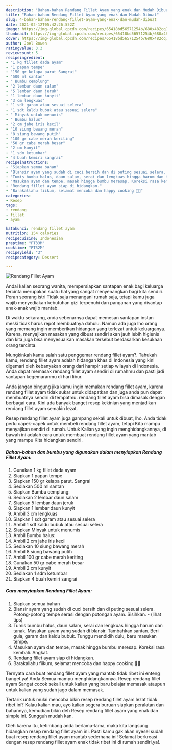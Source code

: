 ```yaml
---
description: "Bahan-bahan Rendang Fillet Ayam yang enak dan Mudah Dibuat"
title: "Bahan-bahan Rendang Fillet Ayam yang enak dan Mudah Dibuat"
slug: 4-bahan-bahan-rendang-fillet-ayam-yang-enak-dan-mudah-dibuat
date: 2021-02-12T05:42:26.552Z
image: https://img-global.cpcdn.com/recipes/65418bd56571254b/680x482cq70/rendang-fillet-ayam-foto-resep-utama.jpg
thumbnail: https://img-global.cpcdn.com/recipes/65418bd56571254b/680x482cq70/rendang-fillet-ayam-foto-resep-utama.jpg
cover: https://img-global.cpcdn.com/recipes/65418bd56571254b/680x482cq70/rendang-fillet-ayam-foto-resep-utama.jpg
author: Joel Bowen
ratingvalue: 3.3
reviewcount: 5
recipeingredient:
- "1 kg fillet dada ayam"
- "1 papan tempe"
- "150 gr kelapa parut Sangrai"
- "500 ml santan"
- " Bumbu cemplung"
- "2 lembar daun salam"
- "5 lembar daun jeruk"
- "1 lembar daun kunyit"
- "3 cm lengkuas"
- "1 sdt garam atau sesuai selera"
- "1 sdt kaldu bubuk atau sesuai selera"
- " Minyak untuk menumis"
- " Bumbu halus"
- "2 cm jahe iris kecil"
- "10 siung bawang merah"
- "8 siung bawang putih"
- "100 gr cabe merah keriting"
- "50 gr cabe merah besar"
- "2 cm kunyit"
- "1 sdm ketumbar"
- "4 buah kemiri sangrai"
recipeinstructions:
- "Siapkan semua bahan"
- "Blansir ayam yang sudah di cuci bersih dan di puting sesuai selera. Potong-potong tempe serasi dengan potongan ayam. Sisihkan.           (lihat tips)"
- "Tumis bumbu halus, daun salam, serai dan lengkuas hingga harum dan tanak. Masukan ayam yang sudah di blansir. Tambahkan santan. Beri gula, garam dan kaldu bubuk. Tunggu mendidih dulu, baru masukan tempe."
- "Masukan ayam dan tempe, masak hingga bumbu meresap. Koreksi rasa kembali. Angkat."
- "Rendang fillet ayam siap di hidangkan."
- "Barakallahu fiikum, selamat mencoba dan happy cooking 🤗😘"
categories:
- Resep
tags:
- rendang
- fillet
- ayam

katakunci: rendang fillet ayam 
nutrition: 154 calories
recipecuisine: Indonesian
preptime: "PT33M"
cooktime: "PT32M"
recipeyield: "3"
recipecategory: Dessert

---
```



![Rendang Fillet Ayam](https://img-global.cpcdn.com/recipes/65418bd56571254b/680x482cq70/rendang-fillet-ayam-foto-resep-utama.jpg)

Andai kalian seorang wanita, mempersiapkan santapan enak bagi keluarga tercinta merupakan suatu hal yang sangat menyenangkan bagi kita sendiri. Peran seorang istri Tidak saja menangani rumah saja, tetapi kamu juga wajib menyediakan kebutuhan gizi terpenuhi dan panganan yang disantap anak-anak wajib mantab.

Di waktu  sekarang, anda sebenarnya dapat memesan santapan instan meski tidak harus repot membuatnya dahulu. Namun ada juga lho orang yang memang ingin memberikan hidangan yang terlezat untuk keluarganya. Karena, menyajikan masakan yang dibuat sendiri akan jauh lebih higienis dan kita juga bisa menyesuaikan masakan tersebut berdasarkan kesukaan orang tercinta. 



Mungkinkah kamu salah satu penggemar rendang fillet ayam?. Tahukah kamu, rendang fillet ayam adalah hidangan khas di Indonesia yang kini digemari oleh kebanyakan orang dari hampir setiap wilayah di Indonesia. Anda dapat memasak rendang fillet ayam sendiri di rumahmu dan pasti jadi santapan kegemaranmu di hari libur.

Anda jangan bingung jika kamu ingin memakan rendang fillet ayam, karena rendang fillet ayam tidak sukar untuk didapatkan dan juga anda pun dapat membuatnya sendiri di tempatmu. rendang fillet ayam bisa dimasak dengan berbagai cara. Kini ada banyak banget resep kekinian yang menjadikan rendang fillet ayam semakin lezat.

Resep rendang fillet ayam juga gampang sekali untuk dibuat, lho. Anda tidak perlu capek-capek untuk membeli rendang fillet ayam, tetapi Kita mampu menyajikan sendiri di rumah. Untuk Kalian yang ingin menghidangkannya, di bawah ini adalah cara untuk membuat rendang fillet ayam yang mantab yang mampu Kita hidangkan sendiri.

<!--inarticleads1-->

##### Bahan-bahan dan bumbu yang digunakan dalam menyiapkan Rendang Fillet Ayam:

1. Gunakan 1 kg fillet dada ayam
1. Siapkan 1 papan tempe
1. Siapkan 150 gr kelapa parut. Sangrai
1. Sediakan 500 ml santan
1. Siapkan  Bumbu cemplung:
1. Sediakan 2 lembar daun salam
1. Siapkan 5 lembar daun jeruk
1. Siapkan 1 lembar daun kunyit
1. Ambil 3 cm lengkuas
1. Siapkan 1 sdt garam atau sesuai selera
1. Ambil 1 sdt kaldu bubuk atau sesuai selera
1. Siapkan  Minyak untuk menumis
1. Ambil  Bumbu halus:
1. Ambil 2 cm jahe iris kecil
1. Sediakan 10 siung bawang merah
1. Ambil 8 siung bawang putih
1. Ambil 100 gr cabe merah keriting
1. Gunakan 50 gr cabe merah besar
1. Ambil 2 cm kunyit
1. Sediakan 1 sdm ketumbar
1. Siapkan 4 buah kemiri sangrai




<!--inarticleads2-->

##### Cara menyiapkan Rendang Fillet Ayam:

1. Siapkan semua bahan
1. Blansir ayam yang sudah di cuci bersih dan di puting sesuai selera. Potong-potong tempe serasi dengan potongan ayam. Sisihkan. -           (lihat tips)
1. Tumis bumbu halus, daun salam, serai dan lengkuas hingga harum dan tanak. Masukan ayam yang sudah di blansir. Tambahkan santan. Beri gula, garam dan kaldu bubuk. Tunggu mendidih dulu, baru masukan tempe.
1. Masukan ayam dan tempe, masak hingga bumbu meresap. Koreksi rasa kembali. Angkat.
1. Rendang fillet ayam siap di hidangkan.
1. Barakallahu fiikum, selamat mencoba dan happy cooking 🤗😘




Ternyata cara buat rendang fillet ayam yang mantab tidak ribet ini enteng banget ya! Anda Semua mampu menghidangkannya. Resep rendang fillet ayam Sangat cocok sekali untuk kalian yang baru belajar memasak ataupun untuk kalian yang sudah jago dalam memasak.

Tertarik untuk mulai mencoba bikin resep rendang fillet ayam lezat tidak ribet ini? Kalau kalian mau, ayo kalian segera buruan siapkan peralatan dan bahannya, kemudian bikin deh Resep rendang fillet ayam yang enak dan simple ini. Sungguh mudah kan. 

Oleh karena itu, ketimbang anda berlama-lama, maka kita langsung hidangkan resep rendang fillet ayam ini. Pasti kamu gak akan nyesel sudah buat resep rendang fillet ayam mantab sederhana ini! Selamat berkreasi dengan resep rendang fillet ayam enak tidak ribet ini di rumah sendiri,ya!.

